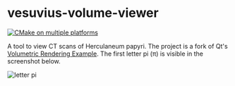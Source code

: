 # vesuvius-volume-viewer
[![CMake on multiple platforms](https://github.com/bostelk/vesuvius-volume-viewer/actions/workflows/cmake-multi-platform.yml/badge.svg?branch=main)](https://github.com/bostelk/vesuvius-volume-viewer/actions/workflows/cmake-multi-platform.yml)

A tool to view CT scans of Herculaneum papyri. The project is a fork of Qt's [Volumetric Rendering Example](https://doc.qt.io/qt-6/qtquick3d-volumeraycaster-example.html). The first letter pi (π) is visible in the screenshot below.

![letter pi](https://github.com/user-attachments/assets/e57ebfd3-76a9-42a4-a150-6d694d43c616)
